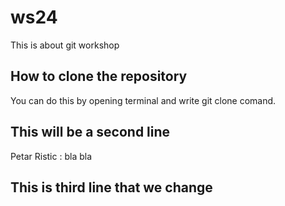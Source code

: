 # ws24
This is about git workshop

## How to clone the repository
You can do this by opening terminal and write git clone comand.

## This will be a second line
Petar Ristic : bla bla

## This is third line that we change
